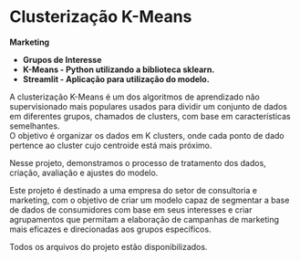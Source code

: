# Clusterização K-Means

**Marketing**  
- **Grupos de Interesse**  
- **K-Means - Python utilizando a biblioteca sklearn.**
- **Streamlit - Aplicação para utilização do modelo.**

A clusterização K-Means é um dos algoritmos de aprendizado não supervisionado mais populares usados para dividir um conjunto de dados em diferentes grupos, chamados de clusters, com base em características semelhantes.  
O objetivo é organizar os dados em K clusters, onde cada ponto de dado pertence ao cluster cujo centroide está mais próximo.  

Nesse projeto, demonstramos o processo de tratamento dos dados, criação, avaliação e ajustes do modelo.  

Este projeto é destinado a uma empresa do setor de consultoria e marketing, com o objetivo de criar um modelo capaz de segmentar a base de dados de consumidores com base em seus interesses e criar agrupamentos que permitam a elaboração de campanhas de marketing mais eficazes e direcionadas aos grupos específicos.  

Todos os arquivos do projeto estão disponibilizados.

